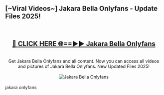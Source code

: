 <h2>[~Viral Videos~] Jakara Bella Onlyfans - Update Files 2025!</h2>
<br>
<div align="center">
<h2><a href="https://betterlinks.top/A2PfLJ" rel="nofollow">🔴 CLICK HERE 🌐==►► Jakara Bella Onlyfans</a></h2>
<br>
Get Jakara Bella Onlyfans and all content. Now you can access all videos and pictures of Jakara Bella Onlyfans. New Updated Files 2025!
<br>
<br>
<a href="https://betterlinks.top/A2PfLJ" rel="nofollow" data-target="animated-image.originalLink"><img src="https://i.ibb.co.com/WyWwxjT/player-gif2.gif" alt="Jakara Bella Onlyfans" style="max-width: 100%; display: inline-block;" data-target="animated-image.originalImage"></a>
</div>
<br>
jakara onlyfans